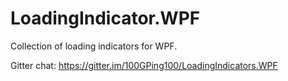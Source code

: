 LoadingIndicator.WPF
====================

Collection of loading indicators for WPF.

Gitter chat: https://gitter.im/100GPing100/LoadingIndicators.WPF
